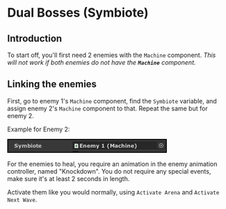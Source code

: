 # Dual Bosses (Symbiote)

## Introduction

To start off, you'll first need 2 enemies with the `Machine` component. *This will not work if both enemies do not have the ***`Machine`*** component.*

## Linking the enemies


First, go to enemy 1's `Machine` component, find the `Symbiote` variable, and assign enemy 2's `Machine` component to that. Repeat the same but for enemy 2.

Example for Enemy 2:

<img src="../../Media/Images/Wiki_Images/Symbiote.png" alt="Symbiote of Enemy 2">

For the enemies to heal, you require an animation in the enemy animation controller, named "Knockdown". You do not require any special events, make sure it's at least 2 seconds in length. 

Activate them like you would normally, using `Activate Arena` and `Activate Next Wave`.